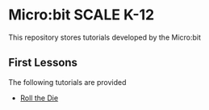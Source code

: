 # Micro:bit SCALE K-12
This repository stores tutorials developed by the Micro:bit 


## First Lessons

The following tutorials are provided

 * [Roll the Die](https://makecode.microbit.org/#tutorial:github:ajonespenn/docs/tutorials/Roll_The_Die)
